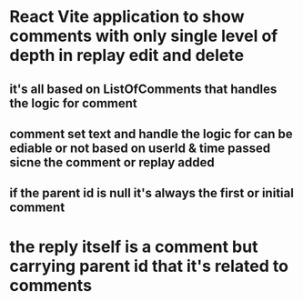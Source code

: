 # React Vite application to show comments with only single level of depth  in replay edit and delete
## it's all based on ListOfComments that handles the logic for comment 
## comment set text and handle the logic for can be ediable or not based on userId & time passed sicne the comment or replay added 
## if the parent id is null it's always the first or initial comment 
# the reply itself is a comment but carrying parent id that it's related to comments 
